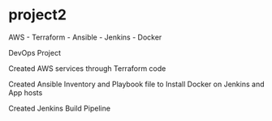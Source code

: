 # project2
AWS - Terraform - Ansible - Jenkins - Docker

DevOps Project

Created AWS services through Terraform code

Created Ansible Inventory and Playbook file to Install Docker on Jenkins and App hosts

Created Jenkins Build Pipeline